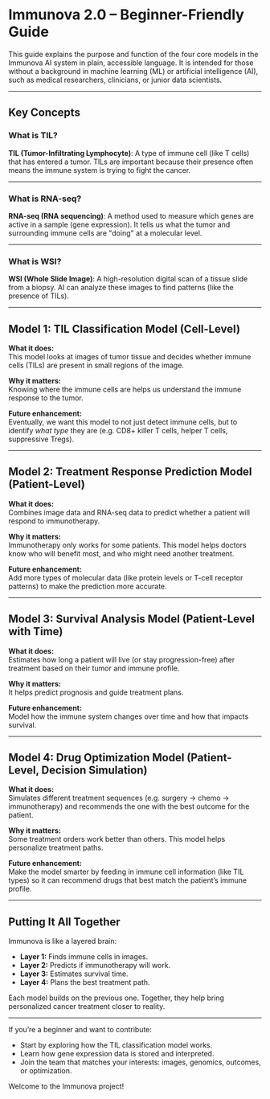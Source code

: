 
# Immunova 2.0 – Beginner-Friendly Guide

This guide explains the purpose and function of the four core models in the Immunova AI system in plain, accessible language. It is intended for those without a background in machine learning (ML) or artificial intelligence (AI), such as medical researchers, clinicians, or junior data scientists.

---

## Key Concepts

### What is TIL?
**TIL (Tumor-Infiltrating Lymphocyte)**: A type of immune cell (like T cells) that has entered a tumor. TILs are important because their presence often means the immune system is trying to fight the cancer.

---

### What is RNA-seq?
**RNA-seq (RNA sequencing)**: A method used to measure which genes are active in a sample (gene expression). It tells us what the tumor and surrounding immune cells are "doing" at a molecular level.

---

### What is WSI?
**WSI (Whole Slide Image)**: A high-resolution digital scan of a tissue slide from a biopsy. AI can analyze these images to find patterns (like the presence of TILs).

---

## Model 1: TIL Classification Model (Cell-Level)

**What it does:**  
This model looks at images of tumor tissue and decides whether immune cells (TILs) are present in small regions of the image.

**Why it matters:**  
Knowing where the immune cells are helps us understand the immune response to the tumor.

**Future enhancement:**  
Eventually, we want this model to not just detect immune cells, but to identify *what type* they are (e.g. CD8+ killer T cells, helper T cells, suppressive Tregs).

---

## Model 2: Treatment Response Prediction Model (Patient-Level)

**What it does:**  
Combines image data and RNA-seq data to predict whether a patient will respond to immunotherapy.

**Why it matters:**  
Immunotherapy only works for some patients. This model helps doctors know who will benefit most, and who might need another treatment.

**Future enhancement:**  
Add more types of molecular data (like protein levels or T-cell receptor patterns) to make the prediction more accurate.

---

## Model 3: Survival Analysis Model (Patient-Level with Time)

**What it does:**  
Estimates how long a patient will live (or stay progression-free) after treatment based on their tumor and immune profile.

**Why it matters:**  
It helps predict prognosis and guide treatment plans.

**Future enhancement:**  
Model how the immune system changes over time and how that impacts survival.

---

## Model 4: Drug Optimization Model (Patient-Level, Decision Simulation)

**What it does:**  
Simulates different treatment sequences (e.g. surgery → chemo → immunotherapy) and recommends the one with the best outcome for the patient.

**Why it matters:**  
Some treatment orders work better than others. This model helps personalize treatment paths.

**Future enhancement:**  
Make the model smarter by feeding in immune cell information (like TIL types) so it can recommend drugs that best match the patient’s immune profile.

---

## Putting It All Together

Immunova is like a layered brain:
- **Layer 1:** Finds immune cells in images.
- **Layer 2:** Predicts if immunotherapy will work.
- **Layer 3:** Estimates survival time.
- **Layer 4:** Plans the best treatment path.

Each model builds on the previous one. Together, they help bring personalized cancer treatment closer to reality.

---

If you’re a beginner and want to contribute:
- Start by exploring how the TIL classification model works.
- Learn how gene expression data is stored and interpreted.
- Join the team that matches your interests: images, genomics, outcomes, or optimization.

Welcome to the Immunova project!
